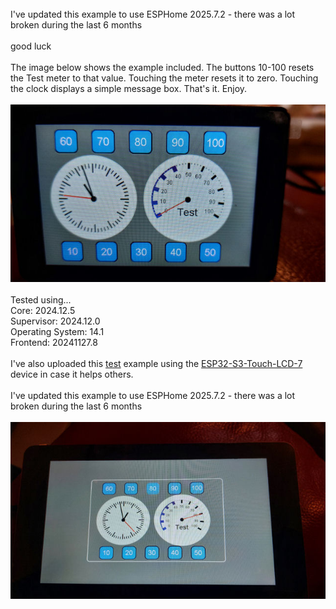 <br>
I've updated this example to use ESPHome 2025.7.2 - there was a lot broken during the last 6 months
<br><br>
good luck
<br>
<br>
The image below shows the example included.
The buttons 10-100 resets the Test meter to that value. Touching the meter resets it to zero. Touching the clock displays a simple message box.
That's it. Enjoy. <br><br>
<img src="LVGL%20example.jpg" alt="Example image"><br><br>
Tested using...<br>
Core: 2024.12.5<br>
Supervisor: 2024.12.0<br>
Operating System: 14.1<br>
Frontend: 20241127.8<br>
<br>
I've also uploaded this <a target="_blank" href="https://github.com/DMonkey-hub/esphome/tree/main/examples/ESP32-S3-Touch-LCD-7">test</a> example using the <a target="_blank" href="https://www.waveshare.com/wiki/ESP32-S3-Touch-LCD-7">ESP32-S3-Touch-LCD-7</a> device in case it helps others.<br><br>
I've updated this example to use ESPHome 2025.7.2 - there was a lot broken during the last 6 months
<br><br>
<img src="ESP32-S3-Touch-LCD-7.jpg" alt="LCD-7 Example image"><br><br>
